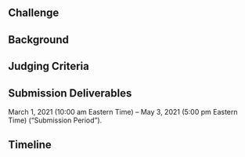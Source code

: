 ##


## Challenge


## Background


## Judging Criteria


## Submission Deliverables
March 1, 2021 (10:00 am Eastern Time) – May 3, 2021 (5:00 pm Eastern Time) (“Submission Period”).

## Timeline
